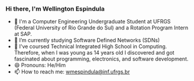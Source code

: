 ### Hi there, I'm Wellington Espindula
- 🔭 I'm a Computer Engineering Undergraduate Student at UFRGS (Federal University of Rio Grande do Sul) and a Rotation Program Intern at SAP.
- 🌱 I’m currently studying Software Defined Networks (SDNs)
- :star2: I've coursed Technical Integrated High School in Computing. Therefore, when I was young as 14 years old I discovered and got fascinated about programming, electronics, and software development.
- 😄 Pronouns: He/Him
- 📫 How to reach me: wmespindula@inf.ufrgs.br

<!--
**WellingtonEspindula/WellingtonEspindula** is a ✨ _special_ ✨ repository because its `README.md` (this file) appears on your GitHub profile.

Here are some ideas to get you started:

- 🔭 I’m currently working on ...
- 🌱 I’m currently learning ...
- 👯 I’m looking to collaborate on ...
- 🤔 I’m looking for help with ...
- 💬 Ask me about ...
- 📫 How to reach me: ...
- 😄 Pronouns: ...
- ⚡ Fun fact: ...
-->
